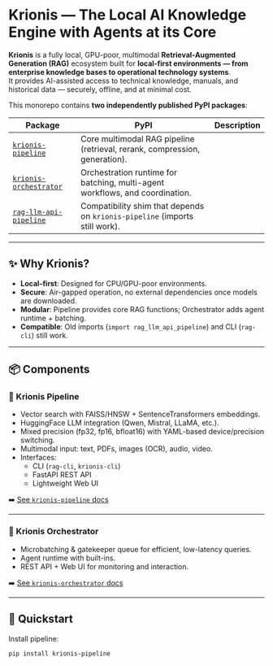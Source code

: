 # Krionis — The Local AI Knowledge Engine with Agents at its Core

**Krionis** is a fully local, GPU-poor, multimodal **Retrieval-Augmented Generation (RAG)** ecosystem built for **local-first environments — from enterprise knowledge bases to operational technology systems**.  
It provides AI-assisted access to technical knowledge, manuals, and historical data — securely, offline, and at minimal cost.

This monorepo contains **two independently published PyPI packages**:

| Package | PyPI | Description |
|---------|------|-------------|
| [`krionis-pipeline`](https://pypi.org/project/krionis-pipeline/) | Core multimodal RAG pipeline (retrieval, rerank, compression, generation). |
| [`krionis-orchestrator`](https://pypi.org/project/krionis-orchestrator/) | Orchestration runtime for batching, multi-agent workflows, and coordination. |
| [`rag-llm-api-pipeline`](https://pypi.org/project/rag-llm-api-pipeline/) | Compatibility shim that depends on `krionis-pipeline` (imports still work). |

---

## ✨ Why Krionis?

- **Local-first**: Designed for CPU/GPU-poor environments.  
- **Secure**: Air-gapped operation, no external dependencies once models are downloaded.  
- **Modular**: Pipeline provides core RAG functions; Orchestrator adds agent runtime + batching.  
- **Compatible**: Old imports (`import rag_llm_api_pipeline`) and CLI (`rag-cli`) still work.  

---

## 📦 Components

### 🔹 Krionis Pipeline
- Vector search with FAISS/HNSW + SentenceTransformers embeddings.  
- HuggingFace LLM integration (Qwen, Mistral, LLaMA, etc.).  
- Mixed precision (fp32, fp16, bfloat16) with YAML-based device/precision switching.  
- Multimodal input: text, PDFs, images (OCR), audio, video.  
- Interfaces:  
  - CLI (`rag-cli`, `krionis-cli`)  
  - FastAPI REST API  
  - Lightweight Web UI  

➡️ [See `krionis-pipeline` docs](krionis-pipeline/README.md)  

---

### 🔹 Krionis Orchestrator
- Microbatching & gatekeeper queue for efficient, low-latency queries.  
- Agent runtime with built-ins. 
- REST API + Web UI for monitoring and interaction.  


➡️ [See `krionis-orchestrator` docs](krionis-orchestrator/README.md)  

---

## 🚀 Quickstart

Install pipeline:

```bash
pip install krionis-pipeline
